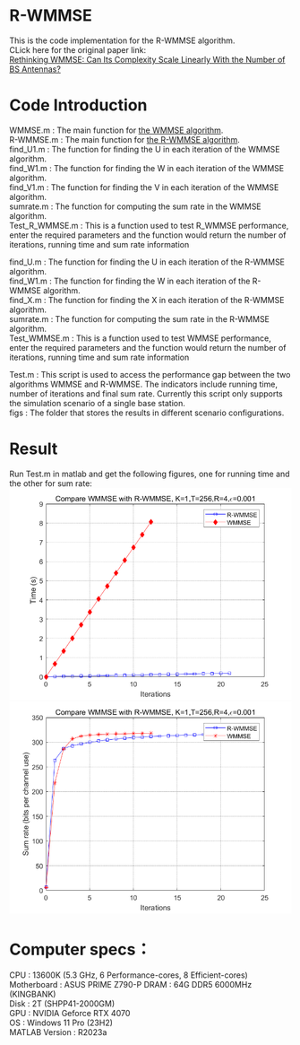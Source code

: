 # R-WMMSE
This is the code implementation for the R-WMMSE algorithm.  
CLick here for the original paper link:  
[Rethinking WMMSE: Can Its Complexity Scale Linearly With the Number of BS Antennas?](https://ieeexplore.ieee.org/document/10054084/)  
# Code Introduction
WMMSE.m : The main function for [the WMMSE algorithm](https://ieeexplore.ieee.org/document/5756489/).  
R-WMMSE.m : The main function for [the R-WMMSE algorithm](https://ieeexplore.ieee.org/document/10054084/).    
find_U1.m : The function for finding the U in each iteration of the WMMSE algorithm.  
find_W1.m : The function for finding the W in each iteration of the WMMSE algorithm.  
find_V1.m : The function for finding the V in each iteration of the WMMSE algorithm.  
sumrate.m : The function for computing the sum rate in the WMMSE algorithm.  
Test_R_WMMSE.m : This is a function used to test R_WMMSE performance, enter the required parameters and the function would return the number of iterations, running time and sum rate information  

find_U.m : The function for finding the U in each iteration of the R-WMMSE algorithm.  
find_W1.m : The function for finding the W in each iteration of the R-WMMSE algorithm.  
find_X.m : The function for finding the X in each iteration of the R-WMMSE algorithm.  
sumrate.m : The function for computing the sum rate in the R-WMMSE algorithm.  
Test_WMMSE.m : This is a function used to test WMMSE performance, enter the required parameters and the function would return the number of iterations, running time and sum rate information  

Test.m : This script is used to access the performance gap between the two algorithms WMMSE and R-WMMSE. The indicators include running time, number of iterations and final sum rate. Currently this script only supports the simulation scenario of a single base station.  
figs : The folder that stores the results in different scenario configurations.  
# Result
Run Test.m in matlab and get the following figures, one for running time and the other for sum rate:  
![Running time comparison](/figs/result1.png)  
![Sum rate comparison](/figs/result2.png)  

# Computer specs：
CPU : 13600K (5.3 GHz, 6 Performance-cores, 8 Efficient-cores)  
Motherboard : ASUS PRIME Z790-P
DRAM : 64G DDR5 6000MHz (KINGBANK)  
Disk : 2T (SHPP41-2000GM)  
GPU : NVIDIA Geforce RTX 4070    
OS : Windows 11 Pro (23H2)  
MATLAB Version : R2023a  

